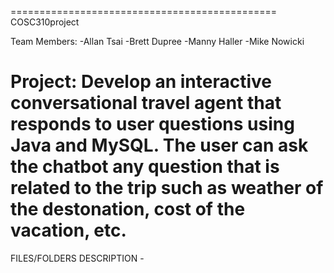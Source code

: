 ==============================================
COSC310project

Team Members:
	-Allan Tsai
	-Brett Dupree
	-Manny Haller
	-Mike Nowicki

Project: Develop an interactive conversational travel agent that responds to user questions using Java and MySQL. 
The user can ask the chatbot any question that is related to the trip such as weather of the destonation, cost of the vacation, etc. 
==============================================

FILES/FOLDERS DESCRIPTION
	-
	